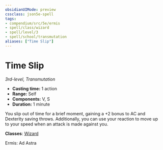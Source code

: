 ```yaml
---
obsidianUIMode: preview
cssclass: json5e-spell
tags:
- compendium/src/5e/ermis
- spell/class/wizard
- spell/level/3
- spell/school/transmutation
aliases: ["Time Slip"]
---
```

# Time Slip
*3rd-level, Transmutation*  

- **Casting time:** 1 action
- **Range:** Self
- **Components:** V, S
- **Duration:** 1 minute

You slip out of time for a brief moment, gaining a +2 bonus to AC and Dexterity saving throws. Additionally, you can use your reaction to move up to your speed when an attack is made against you.

**Classes**: [Wizard](../../../z_compendium/classes/wizard.md#)

Ermis: Ad Astra